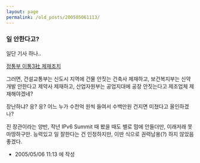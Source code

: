 ```yaml
---
layout: page
permalink: /old_posts/200505061113/
---
```


### 일 안한다고?

일단 기사 하나..

<a href="http://inews.mk.co.kr/CMS/economy/all/ind/fin1/6607457_3442.php">정통부 이통3社 제재조치</a>

그러면,
건설교통부는 신도시 지역에 건물 안짓는 건축사 제재하고,
보건복지부는 신약 개발 안한다고 제약사 제재하고,
산업자원부는 공업지대에 공장 안짓는다고 제조업체 제재해야겠네?

장난하냐? 응? 응?
어느 누가 수천억 원씩 들여서 수백만원 건지면 미쳤다고 올인하겠나?

진 장관이라는 양반, 작년 IPv6 Summit 때 봤을 때도 별로 맘에 안들더만, 이래저래 못마땅하구만.
능력있고 일 잘한다는 건 인정하지만, 이딴 식으로 권력남용(?) 하지 않았음 좋겠다.




- 2005/05/06 11:13 에 작성
